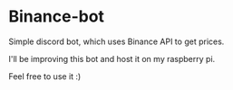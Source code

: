# Binance-bot
Simple discord bot, which uses Binance API to get prices.

I'll be improving this bot and host it on my raspberry pi.

Feel free to use it :)
